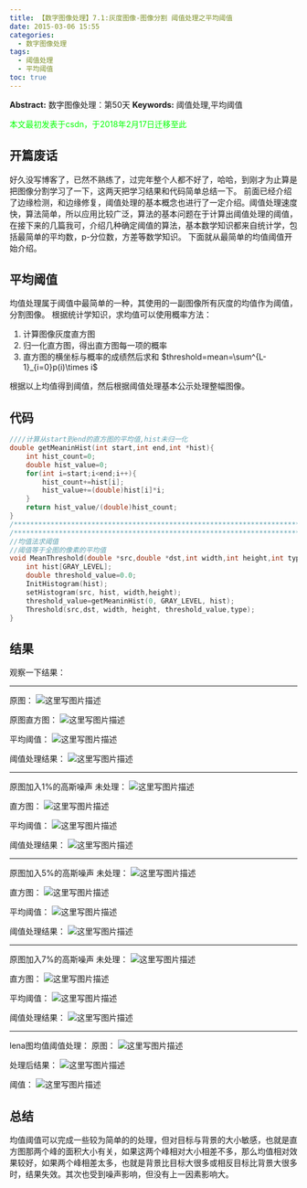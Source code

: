 ```yaml
---
title: 【数字图像处理】7.1:灰度图像-图像分割 阈值处理之平均阈值
date: 2015-03-06 15:55
categories:
  - 数字图像处理
tags:
  - 阈值处理
  - 平均阈值
toc: true
---
```

**Abstract:** 数字图像处理：第50天
**Keywords:** 阈值处理,平均阈值
<!--more-->
<font color="00FF00">本文最初发表于csdn，于2018年2月17日迁移至此</font>
## 开篇废话
好久没写博客了，已然不熟练了，过完年整个人都不好了，哈哈，到刚才为止算是把图像分割学习了一下，这两天把学习结果和代码简单总结一下。
前面已经介绍了边缘检测，和边缘修复，阈值处理的基本概念也进行了一定介绍。阈值处理速度快，算法简单，所以应用比较广泛，算法的基本问题在于计算出阈值处理的阈值，在接下来的几篇我可，介绍几种确定阈值的算法，基本数学知识都来自统计学，包括最简单的平均数，p-分位数，方差等数学知识。
下面就从最简单的均值阈值开始介绍。
## 平均阈值
均值处理属于阈值中最简单的一种，其使用的一副图像所有灰度的均值作为阈值，分割图像。
根据统计学知识，求均值可以使用概率方法：
1. 计算图像灰度直方图
2. 归一化直方图，得出直方图每一项的概率
3. 直方图的横坐标与概率的成绩然后求和
$threshold=mean=\sum^{L-1}_{i=0}p(i)\times i$

根据以上均值得到阈值，然后根据阈值处理基本公示处理整幅图像。
## 代码
```c++
////计算从start到end的直方图的平均值,hist未归一化
double getMeaninHist(int start,int end,int *hist){
    int hist_count=0;
    double hist_value=0;
    for(int i=start;i<end;i++){
        hist_count+=hist[i];
        hist_value+=(double)hist[i]*i;
    }
    return hist_value/(double)hist_count;
}
/*********************************************************************************/
/*********************************************************************************/
//均值法求阈值
//阈值等于全图的像素的平均值
void MeanThreshold(double *src,double *dst,int width,int height,int type){
    int hist[GRAY_LEVEL];
    double threshold_value=0.0;
    InitHistogram(hist);
    setHistogram(src, hist, width,height);
    threshold_value=getMeaninHist(0, GRAY_LEVEL, hist);
    Threshold(src,dst, width, height, threshold_value,type);
}

```
## 结果
观察一下结果：


----------


原图：
![这里写图片描述](DIP-7-1-灰度图像-图像分割-阈值处理之平均阈值/20150306153619281.jpeg)

原图直方图：
![这里写图片描述](DIP-7-1-灰度图像-图像分割-阈值处理之平均阈值/20150306153757451.jpeg)

平均阈值：
![这里写图片描述](DIP-7-1-灰度图像-图像分割-阈值处理之平均阈值/20150306153740853.jpeg)

阈值处理结果：
![这里写图片描述](DIP-7-1-灰度图像-图像分割-阈值处理之平均阈值/20150306153800962.jpeg)


----------
原图加入1%的高斯噪声
未处理：
![这里写图片描述](DIP-7-1-灰度图像-图像分割-阈值处理之平均阈值/20150306153846280.jpeg)

直方图：
![这里写图片描述](DIP-7-1-灰度图像-图像分割-阈值处理之平均阈值/20150306154031891.jpeg)

平均阈值：
![这里写图片描述](DIP-7-1-灰度图像-图像分割-阈值处理之平均阈值/20150306154143932.jpeg)

阈值处理结果：
![这里写图片描述](DIP-7-1-灰度图像-图像分割-阈值处理之平均阈值/20150306154001846.jpeg)


----------
原图加入5%的高斯噪声
未处理：
![这里写图片描述](DIP-7-1-灰度图像-图像分割-阈值处理之平均阈值/20150306154122452.jpeg)

直方图：
![这里写图片描述](DIP-7-1-灰度图像-图像分割-阈值处理之平均阈值/20150306154142685.jpeg)

平均阈值：
![这里写图片描述](DIP-7-1-灰度图像-图像分割-阈值处理之平均阈值/20150306154311198.jpeg)

阈值处理结果：
![这里写图片描述](DIP-7-1-灰度图像-图像分割-阈值处理之平均阈值/20150306154324349.jpeg)


----------
原图加入7%的高斯噪声
未处理：
![这里写图片描述](DIP-7-1-灰度图像-图像分割-阈值处理之平均阈值/20150306154244570.jpeg)

直方图：
![这里写图片描述](DIP-7-1-灰度图像-图像分割-阈值处理之平均阈值/20150306154424581.jpeg)

平均阈值：
![这里写图片描述](DIP-7-1-灰度图像-图像分割-阈值处理之平均阈值/20150306154437264.jpeg)

阈值处理结果：
![这里写图片描述](DIP-7-1-灰度图像-图像分割-阈值处理之平均阈值/20150306154338905.jpeg)


----------
lena图均值阈值处理：
原图：
![这里写图片描述](DIP-7-1-灰度图像-图像分割-阈值处理之平均阈值/20150306154430401.jpeg)

处理后结果：
![这里写图片描述](DIP-7-1-灰度图像-图像分割-阈值处理之平均阈值/20150306154457436.jpeg)

阈值：
![这里写图片描述](DIP-7-1-灰度图像-图像分割-阈值处理之平均阈值/20150306154511975.jpeg)

## 总结
均值阈值可以完成一些较为简单的的处理，但对目标与背景的大小敏感，也就是直方图那两个峰的面积大小有关，如果这两个峰相对大小相差不多，那么均值相对效果较好，如果两个峰相差太多，也就是背景比目标大很多或相反目标比背景大很多时，结果失效。其次也受到噪声影响，但没有上一因素影响大。

